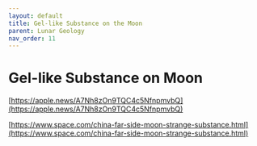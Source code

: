 ```yaml
---
layout: default
title: Gel-like Substance on the Moon
parent: Lunar Geology
nav_order: 11
---
```


# Gel-like Substance on Moon

[https://apple.news/A7Nh8zOn9TQC4c5NfnpmvbQ](https://apple.news/A7Nh8zOn9TQC4c5NfnpmvbQ)

[https://www.space.com/china-far-side-moon-strange-substance.html](https://www.space.com/china-far-side-moon-strange-substance.html)

